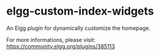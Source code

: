 # elgg-custom-index-widgets
An Elgg plugin for dynamically customize the homepage.

For more informations, please visit:
https://community.elgg.org/plugins/385113
